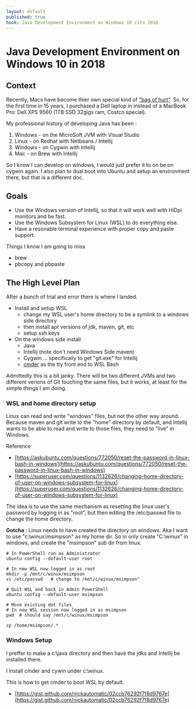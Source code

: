```yaml
---
layout: default
published: true
hook: Java Development Environment on Windows 10 cira 2018
---
```

# Java Development Environment on Windows 10 in 2018

## Context

Recently, Macs have become thier own special kind of ["bag of hurt"](https://www.youtube.com/watch?v=-XSC_UG5_kU).  So, for the first time in 15 years, I purchased a Dell laptop in instead of a MacBook Pro: Dell XPS 9560 (1TB SSD 32gigs ram, Costco special).

My professional history of developing Java has been :
1. Windows - on the MicroSoft JVM with Visual Studio
2. Linux - on Redhat with Netbeans / Intellij
3. Windows - on Cygwin with Intellij
4. Mac - on Brew with Intellij

So I know I can develop on windows, I would just prefer it to on be on cygwin again.   I also plan to dual boot into Ubuntu and setup an environment there, but that is a different doc.

## Goals 

- Use the Windows version of Intellij, so that it will work well with HiDpi monitors and be fast.
- Use the Windows Subsystem for Linux (WSL) to do everything else.
- Have a resonable terminal experience with proper copy and paste support.

Things I know I am going to miss

- brew
- pbcopy and pbpaste

## The High Level Plan

After a bunch of trial and error there is where I landed.

 - Install and setup WSL
     - change my WSL user's home directory to be a symlink to a windows side directory
     - then install apt versions of jdk, maven, git, etc
     - setup ssh keys
 - On the windows side install
     - Java
     - Intellij (note don't need Windows Side maven)
     - Cygwin ... specifically to get "git.exe" for Intellij
     - [cmder](http://cmder.net/) as the tty front end to WSL Bash
 
Admittedly this is a bit janky.   There will be two different JVMs and two different verions of Git touching the same files, but it works, at least for the simple things I am doing.

### WSL and home directory setup

Linux can read and write "windows" files, but not the other way around.   Because maven and git write to the "home" directory by default, and Intellij wants to be able to read and write to those files, they need to "live" in Windows.

Reference
 - [https://askubuntu.com/questions/772050/reset-the-password-in-linux-bash-in-windows](https://askubuntu.com/questions/772050/reset-the-password-in-linux-bash-in-windows)
 - [https://superuser.com/questions/1132626/changing-home-directory-of-user-on-windows-subsystem-for-linux](https://superuser.com/questions/1132626/changing-home-directory-of-user-on-windows-subsystem-for-linux)

The idea is to use the same mechanism as resetting the linux user's password by logging in as "root", but then editing the /etc/passwd file to change the home directory.

**Gotcha** : Linux needs to have created the directory on windows.   Aka I want to use "c:\winux\msimpson" as my home dir.   So in only create "C:\winux" in windows, and create the "msimpson" sub dir from linux.

```
# In PowerShell run as Administrator
ubuntu config --default-user root

# In new WSL now logged in as root
mkdir -p /mnt/c/winux/msimpson
vi /etc/passwd   # change to /mnt/c/winux/msimpson"

# Quit WSL and back in Admin PowerShell
ubuntu config --default-user msimpson

# Move existing dot files
# In new WSL session now logged in as msimpson
pwd  # should say /mnt/c/winux/msimpson

cp /home/msimpson/.* .
```

### Windows Setup

I preffer to make a c:\java directory and then have the jdks and Intellij be installed there.

I install cmder and cywin under c:\winux.

This is how to get cmder to boot WSL by default.   
- [https://gist.github.com/nickautomatic/02ccb76292f7f8d9767e](https://gist.github.com/nickautomatic/02ccb76292f7f8d9767e)
